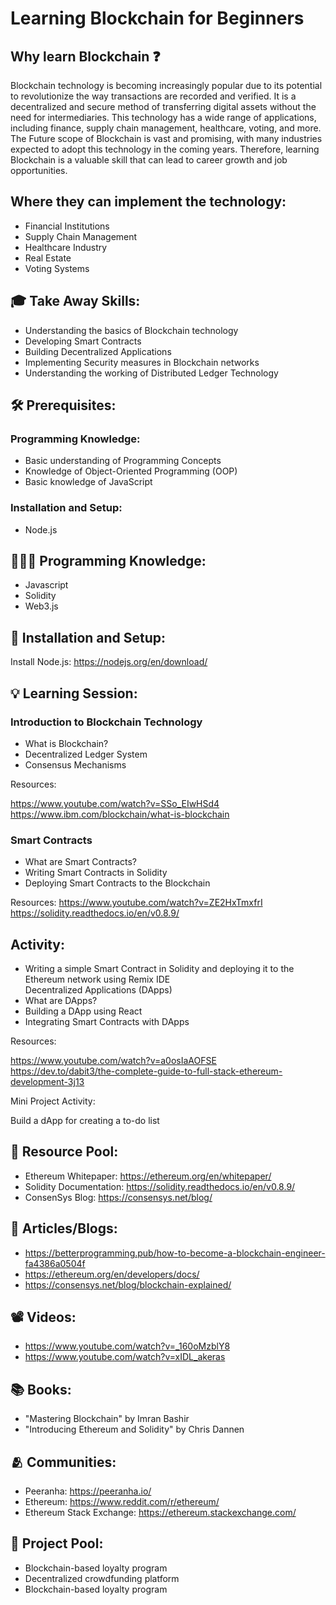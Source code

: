 # Learning Blockchain for Beginners

## Why learn Blockchain ❓

Blockchain technology is becoming increasingly popular due to its potential to revolutionize the way transactions are recorded and verified. It is a decentralized and secure method of transferring digital assets without the need for intermediaries. This technology has a wide range of applications, including finance, supply chain management, healthcare, voting, and more.
The Future scope of Blockchain is vast and promising, with many industries expected to adopt this technology in the coming years. Therefore, learning Blockchain is a valuable skill that can lead to career growth and job opportunities.

## Where they can implement the technology:

* Financial Institutions <br>
* Supply Chain Management <br>
* Healthcare Industry <br>
* Real Estate <br>
* Voting Systems <br>

## 🎓 Take Away Skills:

* Understanding the basics of Blockchain technology <br>
* Developing Smart Contracts <br>
* Building Decentralized Applications <br>
* Implementing Security measures in Blockchain networks <br>
* Understanding the working of Distributed Ledger Technology <br>

## 🛠️ Prerequisites:

### Programming Knowledge: 

* Basic understanding of Programming Concepts <br>
* Knowledge of Object-Oriented Programming (OOP) <br>
* Basic knowledge of JavaScript <br>

### Installation and Setup:

* Node.js <br> 

## 🧑🏻‍💻 Programming Knowledge:

* Javascript <br>
* Solidity <br>
* Web3.js <br>

## 📲 Installation and Setup:

Install Node.js: https://nodejs.org/en/download/ <br>

## 💡 Learning Session:

### Introduction to Blockchain Technology

* What is Blockchain? <br>
* Decentralized Ledger System <br>
* Consensus Mechanisms <br>

Resources:

https://www.youtube.com/watch?v=SSo_EIwHSd4 <br>
https://www.ibm.com/blockchain/what-is-blockchain <br>

### Smart Contracts

* What are Smart Contracts? <br>
* Writing Smart Contracts in Solidity <br>
* Deploying Smart Contracts to the Blockchain <br>

Resources:
https://www.youtube.com/watch?v=ZE2HxTmxfrI <br>
https://solidity.readthedocs.io/en/v0.8.9/ <br>

## Activity:

* Writing a simple Smart Contract in Solidity and deploying it to the Ethereum network using Remix IDE <br>
Decentralized Applications (DApps) <br>
* What are DApps? <br>
* Building a DApp using React <br>
* Integrating Smart Contracts with DApps <br>

Resources:

https://www.youtube.com/watch?v=a0osIaAOFSE <br>
https://dev.to/dabit3/the-complete-guide-to-full-stack-ethereum-development-3j13 <br>

Mini Project Activity:

Build a dApp for creating a to-do list

## 🔖 Resource Pool:

* Ethereum Whitepaper: https://ethereum.org/en/whitepaper/ <br>
* Solidity Documentation: https://solidity.readthedocs.io/en/v0.8.9/  <br>
* ConsenSys Blog: https://consensys.net/blog/ 

## 📄 Articles/Blogs:

* https://betterprogramming.pub/how-to-become-a-blockchain-engineer-fa4386a0504f <br>
* https://ethereum.org/en/developers/docs/ <br>
* https://consensys.net/blog/blockchain-explained/ <br>

## 📽️ Videos:

* https://www.youtube.com/watch?v=_160oMzblY8 <br>
* https://www.youtube.com/watch?v=xIDL_akeras <br>

## 📚 Books:

* "Mastering Blockchain" by Imran Bashir
* "Introducing Ethereum and Solidity" by Chris Dannen

## 🫂 Communities:

* Peeranha: https://peeranha.io/ <br>
* Ethereum: https://www.reddit.com/r/ethereum/ <br>
* Ethereum Stack Exchange: https://ethereum.stackexchange.com/ <br>

## 🚀 Project Pool:

* Blockchain-based loyalty program <br>
* Decentralized crowdfunding platform <br>
* Blockchain-based loyalty program <br>
